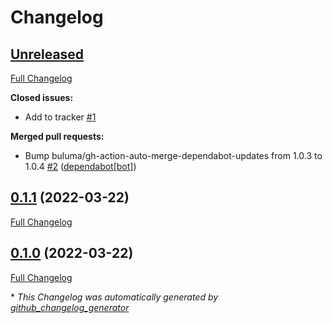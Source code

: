 # Changelog

## [Unreleased](https://github.com/buluma/ansible-role-apache/tree/HEAD)

[Full Changelog](https://github.com/buluma/ansible-role-apache/compare/0.1.1...HEAD)

**Closed issues:**

- Add to tracker [\#1](https://github.com/buluma/ansible-role-apache/issues/1)

**Merged pull requests:**

- Bump buluma/gh-action-auto-merge-dependabot-updates from 1.0.3 to 1.0.4 [\#2](https://github.com/buluma/ansible-role-apache/pull/2) ([dependabot[bot]](https://github.com/apps/dependabot))

## [0.1.1](https://github.com/buluma/ansible-role-apache/tree/0.1.1) (2022-03-22)

[Full Changelog](https://github.com/buluma/ansible-role-apache/compare/0.1.0...0.1.1)

## [0.1.0](https://github.com/buluma/ansible-role-apache/tree/0.1.0) (2022-03-22)

[Full Changelog](https://github.com/buluma/ansible-role-apache/compare/e365553491a0170f0da78b0fc4885439582ae157...0.1.0)



\* *This Changelog was automatically generated by [github_changelog_generator](https://github.com/github-changelog-generator/github-changelog-generator)*
